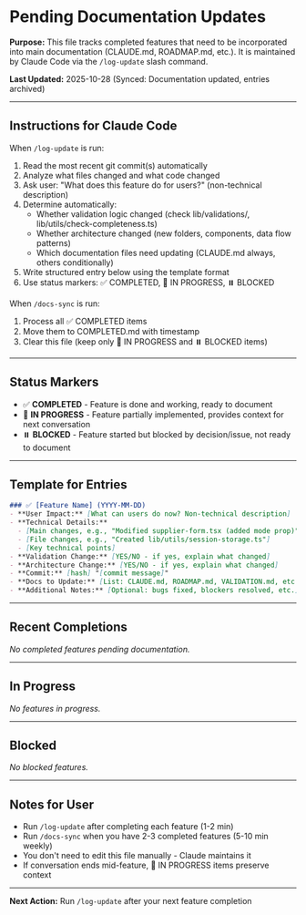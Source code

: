 # Pending Documentation Updates

**Purpose:** This file tracks completed features that need to be incorporated into main documentation (CLAUDE.md, ROADMAP.md, etc.). It is maintained by Claude Code via the `/log-update` slash command.

**Last Updated:** 2025-10-28 (Synced: Documentation updated, entries archived)

---

## Instructions for Claude Code

When `/log-update` is run:
1. Read the most recent git commit(s) automatically
2. Analyze what files changed and what code changed
3. Ask user: "What does this feature do for users?" (non-technical description)
4. Determine automatically:
   - Whether validation logic changed (check lib/validations/, lib/utils/check-completeness.ts)
   - Whether architecture changed (new folders, components, data flow patterns)
   - Which documentation files need updating (CLAUDE.md always, others conditionally)
5. Write structured entry below using the template format
6. Use status markers: ✅ COMPLETED, 🚧 IN PROGRESS, ⏸️ BLOCKED

When `/docs-sync` is run:
1. Process all ✅ COMPLETED items
2. Move them to COMPLETED.md with timestamp
3. Clear this file (keep only 🚧 IN PROGRESS and ⏸️ BLOCKED items)

---

## Status Markers

- ✅ **COMPLETED** - Feature is done and working, ready to document
- 🚧 **IN PROGRESS** - Feature partially implemented, provides context for next conversation
- ⏸️ **BLOCKED** - Feature started but blocked by decision/issue, not ready to document

---

## Template for Entries

```markdown
### ✅ [Feature Name] (YYYY-MM-DD)
- **User Impact:** [What can users do now? Non-technical description]
- **Technical Details:**
  - [Main changes, e.g., "Modified supplier-form.tsx (added mode prop)"]
  - [File changes, e.g., "Created lib/utils/session-storage.ts"]
  - [Key technical points]
- **Validation Change:** [YES/NO - if yes, explain what changed]
- **Architecture Change:** [YES/NO - if yes, explain what changed]
- **Commit:** [hash] "[commit message]"
- **Docs to Update:** [List: CLAUDE.md, ROADMAP.md, VALIDATION.md, etc.]
- **Additional Notes:** [Optional: bugs fixed, blockers resolved, etc.]
```

---

## Recent Completions

<!-- Claude Code: Add completed features here via /log-update -->
<!-- These will be processed by /docs-sync and moved to COMPLETED.md -->

*No completed features pending documentation.*

---

## In Progress

<!-- Features currently being worked on - provides context for future conversations -->

*No features in progress.*

---

## Blocked

<!-- Features started but blocked by decision/issue -->

*No blocked features.*

---

## Notes for User

- Run `/log-update` after completing each feature (1-2 min)
- Run `/docs-sync` when you have 2-3 completed features (5-10 min weekly)
- You don't need to edit this file manually - Claude maintains it
- If conversation ends mid-feature, 🚧 IN PROGRESS items preserve context

---

**Next Action:** Run `/log-update` after your next feature completion
